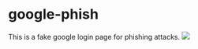 # google-phish
 This is a fake google login page for phishing attacks. 
<img src="https://github.com/user-attachments/assets/a5210afa-4cf3-420d-861d-56a41783a783)"> </img>
